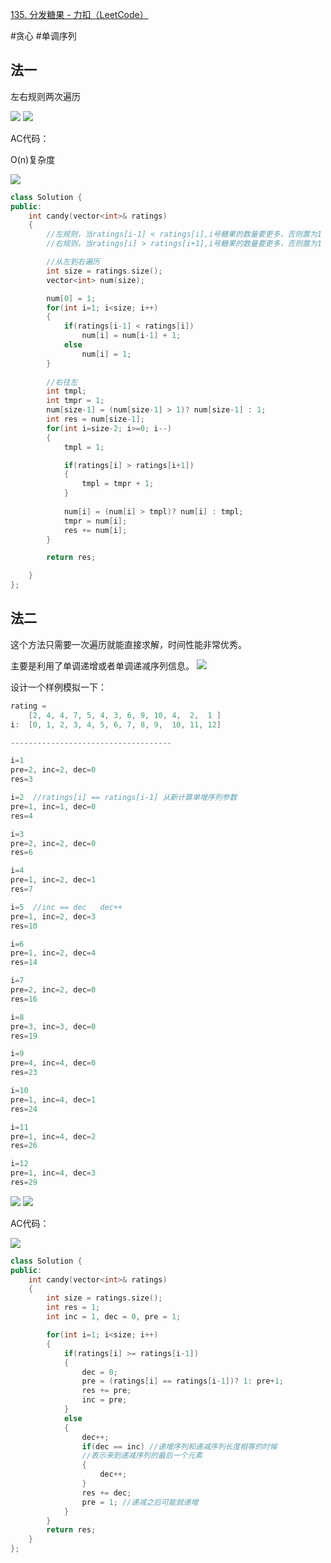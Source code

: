 
[135. 分发糖果 - 力扣（LeetCode）](https://leetcode.cn/problems/candy/description/?envType=study-plan-v2&envId=top-interview-150)

#贪心 #单调序列
## 法一

左右规则两次遍历

![](../zPictureStore/Snipaste2025-01-1409-47-05.png)
![](../zPictureStore/Pastedimage20250114102441.png)



AC代码：

O(n)复杂度

![](../zPictureStore/Pastedimage20250114095229.png)

```cpp
class Solution {
public:
    int candy(vector<int>& ratings) 
    {
        //左规则，当ratings[i-1] < ratings[i],i号糖果的数量要更多，否则置为1
        //右规则，当ratings[i] > ratings[i+1],i号糖果的数量要更多，否则置为1

        //从左到右遍历
        int size = ratings.size();
        vector<int> num(size);

        num[0] = 1;
        for(int i=1; i<size; i++)
        {
            if(ratings[i-1] < ratings[i])
                num[i] = num[i-1] + 1;
            else
                num[i] = 1;
        }
        
        //右往左
        int tmpl;
        int tmpr = 1;
        num[size-1] = (num[size-1] > 1)? num[size-1] : 1;
        int res = num[size-1];
        for(int i=size-2; i>=0; i--)
        {
            tmpl = 1;

            if(ratings[i] > ratings[i+1])
            {
                tmpl = tmpr + 1;
            }
            
            num[i] = (num[i] > tmpl)? num[i] : tmpl;
            tmpr = num[i];
            res += num[i];
        }

        return res;

    }
};
```


## 法二


这个方法只需要一次遍历就能直接求解，时间性能非常优秀。

主要是利用了单调递增或者单调递减序列信息。
![](../zPictureStore/Pastedimage20250114110530.png)

设计一个样例模拟一下：
```cpp
rating = 
	[2, 4, 4, 7, 5, 4, 3, 6, 9, 10, 4,  2,  1 ]
i:  [0, 1, 2, 3, 4, 5, 6, 7, 8, 9,  10, 11, 12]

------------------------------------

i=1 
pre=2, inc=2, dec=0 
res=3 

i=2  //ratings[i] == ratings[i-1] 从新计算单增序列参数
pre=1, inc=1, dec=0 
res=4 

i=3 
pre=2, inc=2, dec=0 
res=6 

i=4 
pre=1, inc=2, dec=1 
res=7 

i=5  //inc == dec   dec++
pre=1, inc=2, dec=3 
res=10 

i=6 
pre=1, inc=2, dec=4 
res=14 

i=7 
pre=2, inc=2, dec=0 
res=16 

i=8 
pre=3, inc=3, dec=0 
res=19 

i=9 
pre=4, inc=4, dec=0 
res=23 

i=10 
pre=1, inc=4, dec=1 
res=24 

i=11 
pre=1, inc=4, dec=2 
res=26 

i=12 
pre=1, inc=4, dec=3 
res=29

```

![](../zPictureStore/b7591942243959a64d3bfba7901a012.jpg)
![](../zPictureStore/018fba5dddfaddc2b8fa6010a4766d0.png)

AC代码：

![](../zPictureStore/Pastedimage20250114101829.png)

```cpp
class Solution {
public:
    int candy(vector<int>& ratings) 
    {
        int size = ratings.size();
        int res = 1;
        int inc = 1, dec = 0, pre = 1;

        for(int i=1; i<size; i++)
        {
            if(ratings[i] >= ratings[i-1])
            {
                dec = 0;
                pre = (ratings[i] == ratings[i-1])? 1: pre+1;
                res += pre;
                inc = pre;
            }
            else
            {
                dec++;
                if(dec == inc) //递增序列和递减序列长度相等的时候
                //表示来到递减序列的最后一个元素
                {
                    dec++;
                }
                res += dec;
                pre = 1; //递减之后可能就递增
            }
        }
        return res;
    }
};
```
